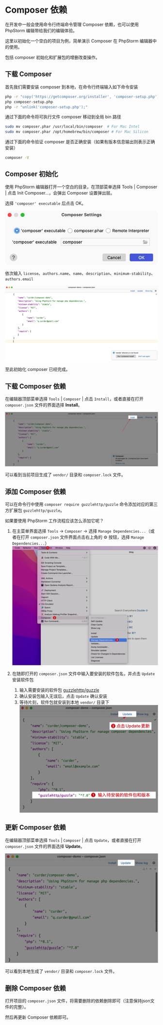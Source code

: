 # Composer 依赖

在开发中一般会使用命令行终端命令管理 Composer 依赖，也可以使用 PhpStorm 编辑带给我们的编辑体验。

这里以初始化一个空白的项目为例，简单演示 Composer 在 PhpStorm 编辑器中的使用。

包括 composer 初始化和扩展包的增删改查操作。

## 下载 Composer

首先我们需要安装 composer 到本地，在命令行终端输入如下命令安装

```bash
php -r "copy('https://getcomposer.org/installer', 'composer-setup.php');"
php composer-setup.php
php -r "unlink('composer-setup.php');"
```

通过下面的命令将可执行文件 composer 移动到全局 bin 路径

```bash
sudo mv composer.phar /usr/local/bin/composer  # For Mac Intel
sudo mv composer.phar /opt/homebrew/bin/composer # For Mac Silicon
```

通过下面的命令验证 composer 是否正确安装（如果有版本信息输出则表示正确安装）

```bash
composer -V
```

## Composer 初始化

使用 PhpStorm 编辑器打开一个空白的目录，在顶部菜单选择 Tools | Composer | 点击 Init Composer...，会弹出 Composer 设置弹出层。

选择 `'composer' executable` 后点击 OK。

![](./images/composer-dependencies/using-composer-executable.png)

依次输入 `license`、`authors.name`、`name`、`description`、`minimum-stability`、`authors.email`

![](./images/composer-dependencies/fill-composer-infomation.png)

至此初始化 composer 已经完成。

## 下载 Composer 依赖

在编辑器顶部菜单选择 `Tools` | `Composer` | 点击 `Install`，或者直接在打开 `composer.json` 文件的界面选择 **Install**。

![](./images/composer-dependencies/install-php-dependencies.png)

可以看到当前项目生成了 `vendor/` 目录和 `composer.lock` 文件。

## 添加 Composer 依赖

可以在命令行中使用 `composer require guzzlehttp/guzzle` 命令添加对应的第三方扩展包 `guzzlehttp/guzzle`。

如果要使用 PhpStorm 工作流程应该怎么添加它呢？

1. 在主菜单界面选择 `Tools` -> `Composer` -> 选择 `Manage Dependencies...`（或者在打开 `composer.json` 文件界面点击右上角的
   ⚙️ 按钮，选择 `Manage Dependencies...`）
   ![](./images/composer-dependencies/add-compose-dependencies-using-manage-dependencies.png)

2. 在随即打开的 `composer.json` 文件中输入要安装的软件包名，并点击 `Update` 安装软件包
    1. 输入需要安装的软件包 [guzzlehttp/guzzle](https://github.com/guzzle/guzzle)
    2. 确认安装包输入无误后，点击 `Update` 确认安装
    3. 等待片刻，软件包就安装到本地 `vendor/` 目录下
       ![](./images/composer-dependencies/enter-install-package-name-and-update.png)

## 更新 Composer 依赖

在编辑器顶部菜单选择 `Tools` | `Composer` | 点击 `Update`，或者直接在打开 `composer.json` 文件的界面选择 **Update**。

![](./images/composer-dependencies/update-php-dependencies.png)

可以看到本地生成了 `vendor/` 目录和 `composer.lock` 文件。

## 删除 Composer 依赖

打开项目的 `composer.json` 文件，将需要删除的依赖删除即可（注意保持json文件的完整）。

然后再更新 Composer 依赖即可。